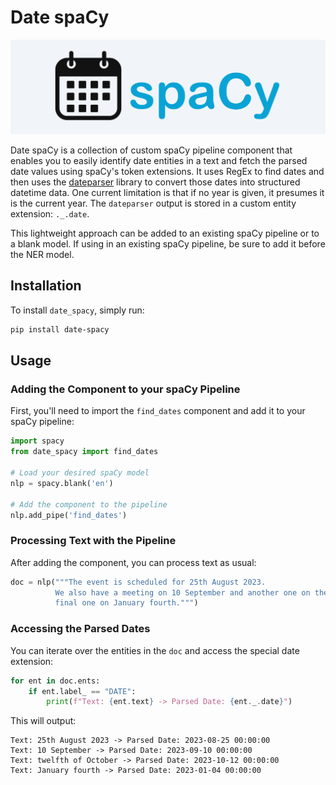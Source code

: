 # Date spaCy

![date spacy logo](images/date-spacy-logo.png)

Date spaCy is a collection of custom spaCy pipeline component that enables you to easily identify date entities in a text and fetch the parsed date values using spaCy's token extensions. It uses RegEx to find dates and then uses the [dateparser](https://dateparser.readthedocs.io/en/latest/) library to convert those dates into structured datetime data. One current limitation is that if no year is given, it presumes it is the current year. The `dateparser` output is stored in a custom entity extension: `._.date`.

This lightweight approach can be added to an existing spaCy pipeline or to a blank model. If using in an existing spaCy pipeline, be sure to add it before the NER model.

## Installation

To install `date_spacy`, simply run:

```bash
pip install date-spacy
```

## Usage

### Adding the Component to your spaCy Pipeline

First, you'll need to import the `find_dates` component and add it to your spaCy pipeline:

```python
import spacy
from date_spacy import find_dates

# Load your desired spaCy model
nlp = spacy.blank('en')

# Add the component to the pipeline
nlp.add_pipe('find_dates')
```

### Processing Text with the Pipeline

After adding the component, you can process text as usual:

```python
doc = nlp("""The event is scheduled for 25th August 2023.
          We also have a meeting on 10 September and another one on the twelfth of October and a
          final one on January fourth.""")
```

### Accessing the Parsed Dates

You can iterate over the entities in the `doc` and access the special date extension:

```python
for ent in doc.ents:
    if ent.label_ == "DATE":
        print(f"Text: {ent.text} -> Parsed Date: {ent._.date}")
```

This will output:

```
Text: 25th August 2023 -> Parsed Date: 2023-08-25 00:00:00
Text: 10 September -> Parsed Date: 2023-09-10 00:00:00
Text: twelfth of October -> Parsed Date: 2023-10-12 00:00:00
Text: January fourth -> Parsed Date: 2023-01-04 00:00:00
```